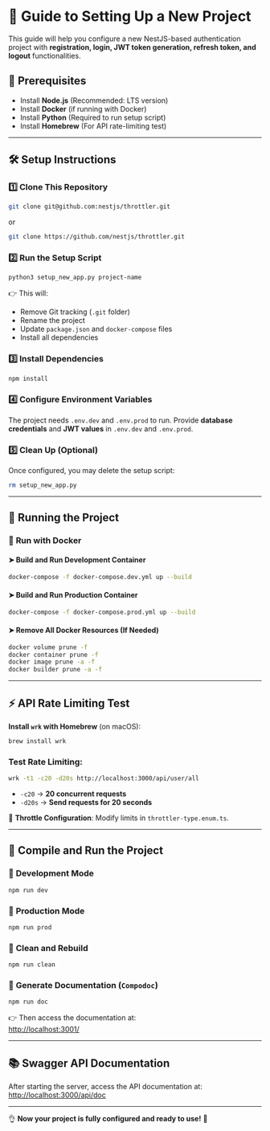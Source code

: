 # 🚀 Guide to Setting Up a New Project

This guide will help you configure a new NestJS-based authentication project with **registration, login, JWT token generation, refresh token, and logout** functionalities.

## 📌 Prerequisites

- Install **Node.js** (Recommended: LTS version)
- Install **Docker** (if running with Docker)
- Install **Python** (Required to run setup script)
- Install **Homebrew** (For API rate-limiting test)

---

## 🛠️ Setup Instructions

### 1️⃣ Clone This Repository

```sh
git clone git@github.com:nestjs/throttler.git
```

or

```sh
git clone https://github.com/nestjs/throttler.git
```

### 2️⃣ Run the Setup Script

```sh
python3 setup_new_app.py project-name
```

👉 This will:

- Remove Git tracking (`.git` folder)
- Rename the project
- Update `package.json` and `docker-compose` files
- Install all dependencies

### 3️⃣ Install Dependencies

```sh
npm install
```

### 4️⃣ Configure Environment Variables

The project needs `.env.dev` and `.env.prod` to run. Provide **database credentials** and **JWT values** in `.env.dev` and `.env.prod`.

### 5️⃣ Clean Up (Optional)

Once configured, you may delete the setup script:

```sh
rm setup_new_app.py
```

---

## 🚀 Running the Project

### 🐛 **Run with Docker**

#### ➤ **Build and Run Development Container**

```sh
docker-compose -f docker-compose.dev.yml up --build
```

#### ➤ **Build and Run Production Container**

```sh
docker-compose -f docker-compose.prod.yml up --build
```

#### ➤ **Remove All Docker Resources (If Needed)**

```sh
docker volume prune -f
docker container prune -f
docker image prune -a -f
docker builder prune -a -f
```

---

## ⚡ API Rate Limiting Test

**Install `wrk` with Homebrew** (on macOS):

```sh
brew install wrk
```

### Test Rate Limiting:

```sh
wrk -t1 -c20 -d20s http://localhost:3000/api/user/all
```

- `-c20` → **20 concurrent requests**
- `-d20s` → **Send requests for 20 seconds**

📌 **Throttle Configuration**: Modify limits in `throttler-type.enum.ts`.

---

## 🏰️ Compile and Run the Project

### 🔹 **Development Mode**

```sh
npm run dev
```

### 🔹 **Production Mode**

```sh
npm run prod
```

### 🔹 **Clean and Rebuild**

```sh
npm run clean
```

### 🔹 **Generate Documentation (`Compodoc`)**

```sh
npm run doc
```

👉 Then access the documentation at:  
[http://localhost:3001/](http://localhost:3001/)

---

## 📚 Swagger API Documentation

After starting the server, access the API documentation at:  
[http://localhost:3000/api/doc](http://localhost:3000/api/doc)

---

👌 **Now your project is fully configured and ready to use!** 🚀
